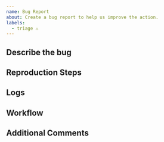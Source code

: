 ```yaml
---
name: Bug Report
about: Create a bug report to help us improve the action.
labels:
  - triage ⚠️
---
```


<!-- Please check the Q&A before posting an issue: https://github.com/JamesIves/github-pages-deploy-action/discussions?discussions_q=category%3AQ%26A -->

## Describe the bug

<!-- Please provide a clear and concise description of what the bug is. -->

## Reproduction Steps

<!-- Steps to reproduce the behavior. -->

## Logs

<!-- Please provide your deployment logs. If the error message isn't revealing the problem please set ACTIONS_STEP_DEBUG to true in your repository's secrets menu and run the workflow again. -->

## Workflow

<!-- Please provide a link or snippet of your workflow yml file. -->

## Additional Comments

<!--Add any other context about the problem here. -->
